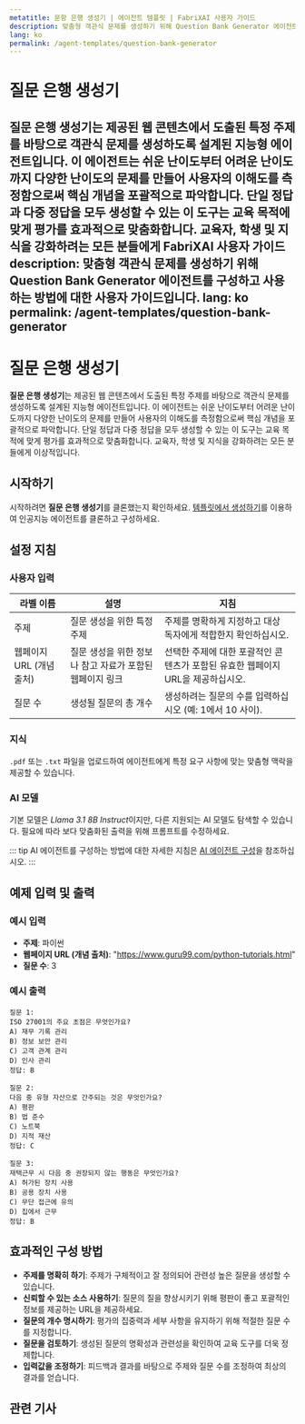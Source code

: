 ```yaml
---
metatitle: 문항 은행 생성기 | 에이전트 템플릿 | FabriXAI 사용자 가이드
description: 맞춤형 객관식 문제를 생성하기 위해 Question Bank Generator 에이전트를 구성하고 사용하는 방법에 대한 사용자 가이드입니다.
lang: ko
permalink: /agent-templates/question-bank-generator
---
```


# 질문 은행 생성기

**질문 은행 생성기**는 제공된 웹 콘텐츠에서 도출된 특정 주제를 바탕으로 객관식 문제를 생성하도록 설계된 지능형 에이전트입니다. 이 에이전트는 쉬운 난이도부터 어려운 난이도까지 다양한 난이도의 문제를 만들어 사용자의 이해도를 측정함으로써 핵심 개념을 포괄적으로 파악합니다. 단일 정답과 다중 정답을 모두 생성할 수 있는 이 도구는 교육 목적에 맞게 평가를 효과적으로 맞춤화합니다. 교육자, 학생 및 지식을 강화하려는 모든 분들에게 FabriXAI 사용자 가이드
description: 맞춤형 객관식 문제를 생성하기 위해 Question Bank Generator 에이전트를 구성하고 사용하는 방법에 대한 사용자 가이드입니다.
lang: ko
permalink: /agent-templates/question-bank-generator
---

# 질문 은행 생성기

**질문 은행 생성기**는 제공된 웹 콘텐츠에서 도출된 특정 주제를 바탕으로 객관식 문제를 생성하도록 설계된 지능형 에이전트입니다. 이 에이전트는 쉬운 난이도부터 어려운 난이도까지 다양한 난이도의 문제를 만들어 사용자의 이해도를 측정함으로써 핵심 개념을 포괄적으로 파악합니다. 단일 정답과 다중 정답을 모두 생성할 수 있는 이 도구는 교육 목적에 맞게 평가를 효과적으로 맞춤화합니다. 교육자, 학생 및 지식을 강화하려는 모든 분들에게 이상적입니다.

## 시작하기

시작하려면 **질문 은행 생성기**를 클론했는지 확인하세요. [템플릿에서 생성하기](/en-us/create-from-templates/)를 이용하여 인공지능 에이전트를 클론하고 구성하세요.

## 설정 지침

### 사용자 입력

| 라벨 이름               | 설명                                                                                                 | 지침                                                                                       |
| ------------------------ | ---------------------------------------------------------------------------------------------------- | ------------------------------------------------------------------------------------------- |
| 주제                     | 질문 생성을 위한 특정 주제                                                                             | 주제를 명확하게 지정하고 대상 독자에게 적합한지 확인하십시오.                                    |
| 웹페이지 URL (개념 출처) | 질문 생성을 위한 정보나 참고 자료가 포함된 웹페이지 링크                                              | 선택한 주제에 대한 포괄적인 콘텐츠가 포함된 유효한 웹페이지 URL을 제공하십시오.                   |
| 질문 수                  | 생성될 질문의 총 개수                                                                                  | 생성하려는 질문의 수를 입력하십시오 (예: 1에서 10 사이).                                       |

### 지식

`.pdf` 또는 `.txt` 파일을 업로드하여 에이전트에게 특정 요구 사항에 맞는 맞춤형 맥락을 제공할 수 있습니다.

### AI 모델

기본 모델은 *Llama 3.1 8B Instruct*이지만, 다른 지원되는 AI 모델도 탐색할 수 있습니다. 필요에 따라 보다 맞춤화된 출력을 위해 프롬프트를 수정하세요.

::: tip
AI 에이전트를 구성하는 방법에 대한 자세한 지침은 [AI 에이전트 구성](/en-us/configure-ai-agent/)을 참조하십시오.
:::

## 예제 입력 및 출력

### 예시 입력

- **주제**: 파이썬
- **웹페이지 URL (개념 출처)**: "https://www.guru99.com/python-tutorials.html"
- **질문 수**: 3

### 예시 출력

```
질문 1:
ISO 27001의 주요 초점은 무엇인가요?
A) 재무 기록 관리
B) 정보 보안 관리
C) 고객 관계 관리
D) 인사 관리
정답: B

질문 2:
다음 중 유형 자산으로 간주되는 것은 무엇인가요?
A) 평판
B) 법 준수
C) 노트북
D) 지적 재산
정답: C

질문 3:
재택근무 시 다음 중 권장되지 않는 행동은 무엇인가요?
A) 허가된 장치 사용
B) 공용 장치 사용
C) 무단 접근에 유의
D) 집에서 근무
정답: B
```

## 효과적인 구성 방법

- **주제를 명확히 하기**: 주제가 구체적이고 잘 정의되어 관련성 높은 질문을 생성할 수 있습니다.
- **신뢰할 수 있는 소스 사용하기**: 질문의 질을 향상시키기 위해 평판이 좋고 포괄적인 정보를 제공하는 URL을 제공하세요.
- **질문의 개수 명시하기**: 평가의 집중력과 세부 사항을 유지하기 위해 적절한 질문 수를 지정합니다.
- **질문을 검토하기**: 생성된 질문의 명확성과 관련성을 확인하여 교육 도구를 더욱 정제합니다.
- **입력값을 조정하기**: 피드백과 결과를 바탕으로 주제와 질문 수를 조정하여 최상의 결과를 얻습니다.

## 관련 기사
